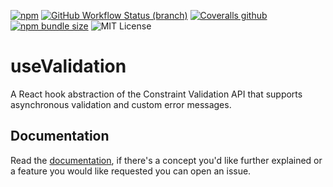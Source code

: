 [![npm](https://img.shields.io/npm/v/@alexjamesmalcolm/use-validation)](https://www.npmjs.com/package/@alexjamesmalcolm/use-validation)
[![GitHub Workflow Status (branch)](https://img.shields.io/github/workflow/status/alexjamesmalcolm/use-validation/Build%20%26%20Test)](https://github.com/alexjamesmalcolm/use-validation/actions)
[![Coveralls github](https://img.shields.io/coveralls/github/alexjamesmalcolm/use-validation)](https://coveralls.io/github/alexjamesmalcolm/use-validation)
[![npm bundle size](https://img.shields.io/bundlephobia/min/@alexjamesmalcolm/use-validation)](https://www.npmjs.com/package/@alexjamesmalcolm/use-validation)
![MIT License](https://img.shields.io/npm/l/@alexjamesmalcolm/use-validation)

# useValidation

A React hook abstraction of the Constraint Validation API that supports asynchronous validation and custom error messages.

## Documentation

Read the [documentation](http://www.alexjamesmalcolm.com/use-validation/), if there's a concept you'd like further explained or a feature you would like requested you can open an issue.
